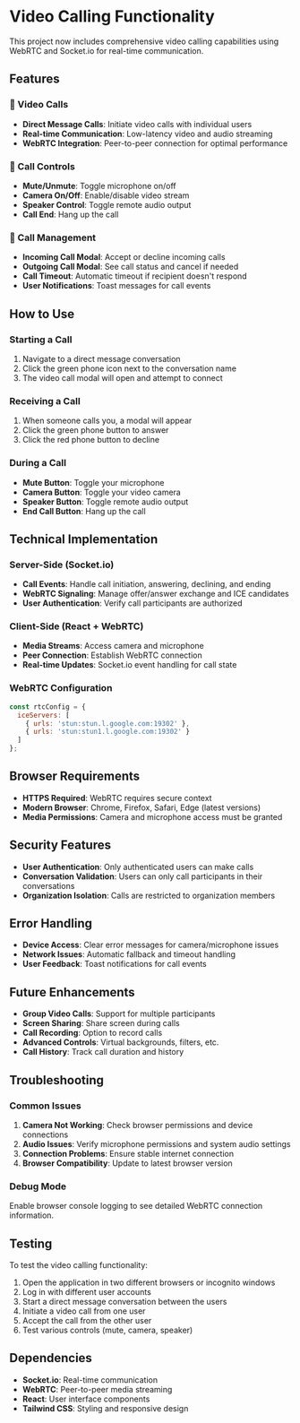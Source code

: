 # Video Calling Functionality

This project now includes comprehensive video calling capabilities using WebRTC and Socket.io for real-time communication.

## Features

### 🎥 Video Calls
- **Direct Message Calls**: Initiate video calls with individual users
- **Real-time Communication**: Low-latency video and audio streaming
- **WebRTC Integration**: Peer-to-peer connection for optimal performance

### 📱 Call Controls
- **Mute/Unmute**: Toggle microphone on/off
- **Camera On/Off**: Enable/disable video stream
- **Speaker Control**: Toggle remote audio output
- **Call End**: Hang up the call

### 🔔 Call Management
- **Incoming Call Modal**: Accept or decline incoming calls
- **Outgoing Call Modal**: See call status and cancel if needed
- **Call Timeout**: Automatic timeout if recipient doesn't respond
- **User Notifications**: Toast messages for call events

## How to Use

### Starting a Call
1. Navigate to a direct message conversation
2. Click the green phone icon next to the conversation name
3. The video call modal will open and attempt to connect

### Receiving a Call
1. When someone calls you, a modal will appear
2. Click the green phone button to answer
3. Click the red phone button to decline

### During a Call
- **Mute Button**: Toggle your microphone
- **Camera Button**: Toggle your video camera
- **Speaker Button**: Toggle remote audio output
- **End Call Button**: Hang up the call

## Technical Implementation

### Server-Side (Socket.io)
- **Call Events**: Handle call initiation, answering, declining, and ending
- **WebRTC Signaling**: Manage offer/answer exchange and ICE candidates
- **User Authentication**: Verify call participants are authorized

### Client-Side (React + WebRTC)
- **Media Streams**: Access camera and microphone
- **Peer Connection**: Establish WebRTC connection
- **Real-time Updates**: Socket.io event handling for call state

### WebRTC Configuration
```javascript
const rtcConfig = {
  iceServers: [
    { urls: 'stun:stun.l.google.com:19302' },
    { urls: 'stun:stun1.l.google.com:19302' }
  ]
};
```

## Browser Requirements

- **HTTPS Required**: WebRTC requires secure context
- **Modern Browser**: Chrome, Firefox, Safari, Edge (latest versions)
- **Media Permissions**: Camera and microphone access must be granted

## Security Features

- **User Authentication**: Only authenticated users can make calls
- **Conversation Validation**: Users can only call participants in their conversations
- **Organization Isolation**: Calls are restricted to organization members

## Error Handling

- **Device Access**: Clear error messages for camera/microphone issues
- **Network Issues**: Automatic fallback and timeout handling
- **User Feedback**: Toast notifications for call events

## Future Enhancements

- **Group Video Calls**: Support for multiple participants
- **Screen Sharing**: Share screen during calls
- **Call Recording**: Option to record calls
- **Advanced Controls**: Virtual backgrounds, filters, etc.
- **Call History**: Track call duration and history

## Troubleshooting

### Common Issues
1. **Camera Not Working**: Check browser permissions and device connections
2. **Audio Issues**: Verify microphone permissions and system audio settings
3. **Connection Problems**: Ensure stable internet connection
4. **Browser Compatibility**: Update to latest browser version

### Debug Mode
Enable browser console logging to see detailed WebRTC connection information.

## Testing

To test the video calling functionality:

1. Open the application in two different browsers or incognito windows
2. Log in with different user accounts
3. Start a direct message conversation between the users
4. Initiate a video call from one user
5. Accept the call from the other user
6. Test various controls (mute, camera, speaker)

## Dependencies

- **Socket.io**: Real-time communication
- **WebRTC**: Peer-to-peer media streaming
- **React**: User interface components
- **Tailwind CSS**: Styling and responsive design
